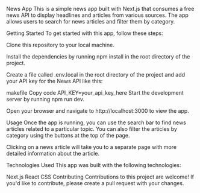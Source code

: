 News App
This is a simple news app built with Next.js that consumes a free news API to display headlines and articles from various sources. The app allows users to search for news articles and filter them by category.

Getting Started
To get started with this app, follow these steps:

Clone this repository to your local machine.

Install the dependencies by running npm install in the root directory of the project.

Create a file called .env.local in the root directory of the project and add your API key for the News API like this:

makefile
Copy code
API_KEY=your_api_key_here
Start the development server by running npm run dev.

Open your browser and navigate to http://localhost:3000 to view the app.

Usage
Once the app is running, you can use the search bar to find news articles related to a particular topic. You can also filter the articles by category using the buttons at the top of the page.

Clicking on a news article will take you to a separate page with more detailed information about the article.

Technologies Used
This app was built with the following technologies:

Next.js
React
CSS
Contributing
Contributions to this project are welcome! If you'd like to contribute, please create a pull request with your changes.
